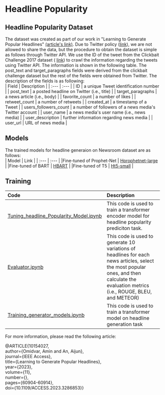 # Headline Popularity 


## Headline Popularity Dataset
The dataset was created as part of our work in "Learning to Generate Popular Headlines" [(article's link)](https://ieeexplore.ieee.org/document/10154027).
Due to Twitter policy ([link](https://developer.twitter.com/en/developer-terms/more-on-restricted-use-cases)), we are not allowed to share the data, but the procedure to obtain the dataset is simple as follows through Twitter API. We use the ID of the tweet from the Clickbait Challenge 2017 dataset ( [link](https://zenodo.org/record/5530410)) to crawl the information regarding the tweets using Twitter API. The information is shown in the following table. The post_text and target_paragraphs fields were derived from the clickbait challenge dataset but the rest of the fields were obtained from Twitter. 
The description of the fields is as following:<br />
| Field | Description |
| :---         | :---      |
| ID | a unique Tweet identification number     |
| post_text | a posted headline on Twitter (i.e., title)     | 
| target_paragraphs   |  a news article (i.e., body)     |
| favorite_count     | a number of likes       | 
| retweet_count     | a number of retweets       | 
| created_at     | a timestamp of a Tweet       | 
| users_followers_count     | a number of followers of a news media's Twitter account      | 
| user_name     | a news media's user name (i.e., news media)      | 
| user_description     | further information regarding news media       | 
| user_url     | URL of news media      | 

## Models

The trained models for headline generaion on Newsroom dataset are as follows:<br />
| Model | Link |
| :---         | :---      |
|Fine-tuned of Prophet-Net | [Hprophetnet-large](https://huggingface.co/omidvaramin/Hprophetnet-large)  |
|Fine-tuned of BART | [HBART](https://huggingface.co/omidvaramin/HBART)  |
|Fine-tuned of T5 | [Ht5-small](https://huggingface.co/omidvaramin/Ht5-small)  |

## Training 

| Code | Description |
| :---         | :---      |
| [Tuning_headline_Popularity_Model.ipynb](https://github.com/omidvaramin/HP/blob/main/Tuning_headline_Popularity_Model.ipynb)| This code is used to train a transformer encoder model for headline popularity prediciton task. |
| [Evaluator.ipynb](https://github.com/omidvaramin/HP/blob/main/Evaluator.ipynb)| This code is used to generate 10 variations of headlines for each news articles, select the most popular ones, and then calculate the evaluation metrics (i.e., ROUGE, BLEU, and METEOR) |
| [Training_generator_models.ipynb](https://github.com/omidvaramin/HP/blob/main/Training_generator_models.ipynb)| This code is used to train a transformer model on headline generation task |

For more information, please read the following article:

@ARTICLE{10154027,<br />
author={Omidvar, Amin and An, Aijun},<br />
journal={IEEE Access}, <br />
title={Learning to Generate Popular Headlines}, <br />
year={2023},<br />
volume={11},<br />
number={},<br />
pages={60904-60914},<br />
doi={10.1109/ACCESS.2023.3286853}}



